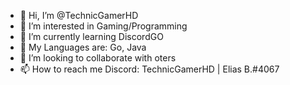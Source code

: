 - 👋 Hi, I’m @TechnicGamerHD
- 👀 I’m interested in Gaming/Programming
- 🌱 I’m currently learning DiscordGO
- 🌱 My Languages are: Go, Java
- 💞️ I’m looking to collaborate with oters
- 📫 How to reach me Discord: TechnicGamerHD | Elias B.#4067

<!---
TechnicGamerHD/TechnicGamerHD is a ✨ special ✨ repository because its `README.md` (this file) appears on your GitHub profile.
You can click the Preview link to take a look at your changes.
--->
